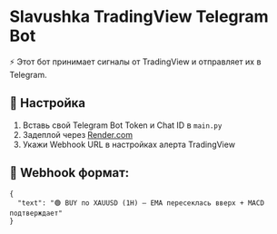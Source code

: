 # Slavushka TradingView Telegram Bot

⚡ Этот бот принимает сигналы от TradingView и отправляет их в Telegram.

## 🔧 Настройка
1. Вставь свой Telegram Bot Token и Chat ID в `main.py`
2. Задеплой через [Render.com](https://render.com)
3. Укажи Webhook URL в настройках алерта TradingView

## 📡 Webhook формат:
```
{
  "text": "🟢 BUY по XAUUSD (1H) — EMA пересеклась вверх + MACD подтверждает"
}
```